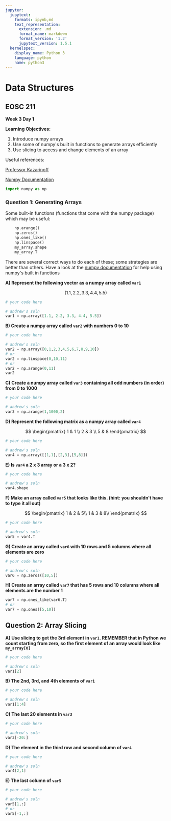 ```yaml
---
jupyter:
  jupytext:
    formats: ipynb,md
    text_representation:
      extension: .md
      format_name: markdown
      format_version: '1.2'
      jupytext_version: 1.5.1
  kernelspec:
    display_name: Python 3
    language: python
    name: python3
---
```


# Data Structures

## EOSC 211

**Week 3 Day 1**

**Learning Objectives:**  
1. Introduce numpy arrays
2. Use some of numpy's built in functions to generate arrays efficiently
2. Use slicing to access and change elements of an array 

Useful references:

[Professor Kazarinoff](https://github.com/ProfessorKazarinoff/Problem-Solving-with-Python-37-Edition/blob/master/notebooks/05-NumPy-and-Arrays/05.03-Python-Lists-and-NumPy-Arrays.ipynb)

[Numpy Documentation](https://numpy.org/doc/stable/reference/generated/numpy.array.html)


```python
import numpy as np
```

<!-- #region -->
### Question 1: Generating Arrays

Some built-in functions (functions that come with the numpy package) which may be useful:

```python
    np.arange()
    np.zeros()
    np.ones_like()
    np.linspace()
    my_array.shape
    my_array.T
```
    
There are several correct ways to do each of these; some strategies are better than others. Have a look at the [numpy documentation](https://numpy.org/doc/stable/reference/generated/numpy.array.html) for help using numpy's built in functions

**A) Represent the following vector as a numpy array called `var1`**

$$
(1.1, 2.2, 3.3, 4.4, 5.5) 
$$
<!-- #endregion -->

```python
# your code here
```

```python
# andrew's soln
var1 = np.array([1.1, 2.2, 3.3, 4.4, 5.5])
```

**B) Create a numpy array called `var2` with numbers 0 to 10**

```python
# your code here
```

```python
# andrew's soln
var2 = np.array([0,1,2,3,4,5,6,7,8,9,10])
# or
var2 = np.linspace(0,10,11)
# or
var2 = np.arange(0,11)
var2
```

**C) Create a numpy array called `var3` containing all odd numbers (in order) from 0 to 1000**

```python
# your code here
```

```python
# andrew's soln
var3 = np.arange(1,1000,2)
```

**D) Represent the following matrix as a numpy array called `var4`**

$$
\begin{pmatrix}
1 & 1 \\
2 & 3 \\
5 & 8
\end{pmatrix}
$$

```python
# your code here
```

```python
# andrew's soln
var4 = np.array([[1,1],[2,3],[5,8]])
```

**E) Is `var4` a 2 x 3 array or a 3 x 2?**

```python
# your code here
```

```python
# andrew's soln
var4.shape
```

**F) Make an array called `var5` that looks like this. (hint: you shouldn't have to type it all out)** 

$$
\begin{pmatrix}
1 & 2 & 5\\
1 & 3 & 8\\
\end{pmatrix}
$$

```python
# your code here
```

```python
# andrew's soln
var5 = var4.T
```

**G) Create an array called `var6` with 10 rows and 5 columns where all elements are zero**

```python
# your code here
```

```python
# andrew's soln
var6 = np.zeros([10,5])
```

**H) Create an array called `var7` that has 5 rows and 10 columns where all elements are the number 1**

```python
var7 = np.ones_like(var6.T)
# or 
var7 = np.ones([5,10])
```

## Question 2: Array Slicing

**A) Use slicing to get the 3rd element in `var1`. REMEMBER that in Python we count starting from zero, so the first element of an array would look like `my_array[0]`**

```python
# your code here
```

```python
# andrew's soln
var1[2]
```

**B) The 2nd, 3rd, and 4th elements of `var1`**

```python
# your code here
```

```python
# andrew's soln
var1[1:4]
```

**C) The last 20 elements in `var3`**

```python
# your code here
```

```python
# andrew's soln
var3[-20:]
```

**D) The element in the third row and second column of `var4`**

```python
# your code here
```

```python
# andrew's soln
var4[2,1]
```

**E) The last column of `var5`**

```python
# your code here
```

```python
# andrew's soln
var5[1,:]
# or
var5[-1,:]
```



```python

```
